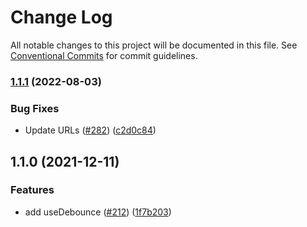 # Change Log

All notable changes to this project will be documented in this file.
See [Conventional Commits](https://conventionalcommits.org) for commit guidelines.

### [1.1.1](https://github.com/uplift-ltd/nexus/compare/@uplift-ltd/use-debounce@1.1.0...@uplift-ltd/use-debounce@1.1.1) (2022-08-03)


### Bug Fixes

* Update URLs ([#282](https://github.com/uplift-ltd/nexus/issues/282)) ([c2d0c84](https://github.com/uplift-ltd/nexus/commit/c2d0c843c8eb18c4a9ae360ee2d840f5be388fac))



## 1.1.0 (2021-12-11)


### Features

* add useDebounce ([#212](https://github.com/uplift-ltd/nexus/issues/212)) ([1f7b203](https://github.com/uplift-ltd/nexus/commit/1f7b203f92dd37ece87e5e8a74fbbe5b9e13ee9e))
